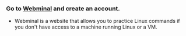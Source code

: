 ### Go to [Webminal](http://www.webminal.org/) and create an account.

* Webminal is a website that allows you to practice Linux commands if you don't have access to a machine running Linux or a VM.
